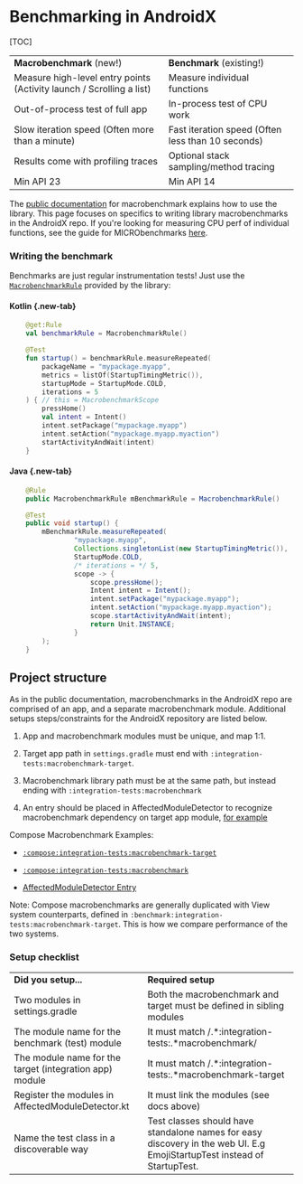 # Benchmarking in AndroidX

[TOC]

<!-- Copied from macrobenchmark docs -->

<table>
    <tr>
      <td><strong>Macrobenchmark</strong> (new!)</td>
      <td><strong>Benchmark</strong> (existing!)</td>
    </tr>
    <tr>
        <td>Measure high-level entry points (Activity launch / Scrolling a list)</td>
        <td>Measure individual functions</td>
    </tr>
    <tr>
        <td>Out-of-process test of full app</td>
        <td>In-process test of CPU work</td>
    </tr>
    <tr>
        <td>Slow iteration speed (Often more than a minute)</td>
        <td>Fast iteration speed (Often less than 10 seconds)</td>
    </tr>
    <tr>
        <td>Results come with profiling traces</td>
        <td>Optional stack sampling/method tracing</td>
    </tr>
    <tr>
        <td>Min API 23</td>
        <td>Min API 14</td>
    </tr>
</table>

The
[public documentation](https://developer.android.com/studio/profile/macrobenchmark)
for macrobenchmark explains how to use the library. This page focuses on
specifics to writing library macrobenchmarks in the AndroidX repo. If you're
looking for measuring CPU perf of individual functions, see the guide for
MICRObenchmarks [here](benchmarking).

### Writing the benchmark

Benchmarks are just regular instrumentation tests! Just use the
[`MacrobenchmarkRule`](https://cs.android.com/androidx/platform/frameworks/support/+/androidx-main:benchmark/macro-junit4/src/main/java/androidx/benchmark/macro/junit4/MacrobenchmarkRule.kt)
provided by the library:

<section class="tabs">

#### Kotlin {.new-tab}

```kotlin
    @get:Rule
    val benchmarkRule = MacrobenchmarkRule()

    @Test
    fun startup() = benchmarkRule.measureRepeated(
        packageName = "mypackage.myapp",
        metrics = listOf(StartupTimingMetric()),
        startupMode = StartupMode.COLD,
        iterations = 5
    ) { // this = MacrobenchmarkScope
        pressHome()
        val intent = Intent()
        intent.setPackage("mypackage.myapp")
        intent.setAction("mypackage.myapp.myaction")
        startActivityAndWait(intent)
    }
```

#### Java {.new-tab}

```java
    @Rule
    public MacrobenchmarkRule mBenchmarkRule = MacrobenchmarkRule()

    @Test
    public void startup() {
        mBenchmarkRule.measureRepeated(
                "mypackage.myapp",
                Collections.singletonList(new StartupTimingMetric()),
                StartupMode.COLD,
                /* iterations = */ 5,
                scope -> {
                    scope.pressHome();
                    Intent intent = Intent();
                    intent.setPackage("mypackage.myapp");
                    intent.setAction("mypackage.myapp.myaction");
                    scope.startActivityAndWait(intent);
                    return Unit.INSTANCE;
                }
        );
    }
```

</section>

## Project structure

As in the public documentation, macrobenchmarks in the AndroidX repo are
comprised of an app, and a separate macrobenchmark module. Additional setups
steps/constraints for the AndroidX repository are listed below.

1.  App and macrobenchmark modules must be unique, and map 1:1.

1.  Target app path in `settings.gradle` must end with
    `:integration-tests:macrobenchmark-target`.

1.  Macrobenchmark library path must be at the same path, but instead ending
    with `:integration-tests:macrobenchmark`

1.  An entry should be placed in AffectedModuleDetector to recognize
    macrobenchmark dependency on target app module,
    [for example](https://cs.android.com/androidx/platform/frameworks/support/+/androidx-main:buildSrc/src/main/kotlin/androidx/build/dependencyTracker/AffectedModuleDetector.kt;l=518;drc=cfb504756386b6225a2176d1d6efe2f55d4fa564)

Compose Macrobenchmark Examples:

*   [`:compose:integration-tests:macrobenchmark-target`](https://cs.android.com/androidx/platform/frameworks/support/+/androidx-main:compose/integration-tests/macrobenchmark-target/)

*   [`:compose:integration-tests:macrobenchmark`](https://cs.android.com/androidx/platform/frameworks/support/+/androidx-main:compose/integration-tests/macrobenchmark/)

*   [AffectedModuleDetector Entry](https://cs.android.com/androidx/platform/frameworks/support/+/androidx-main:buildSrc/src/main/kotlin/androidx/build/dependencyTracker/AffectedModuleDetector.kt;l=526;drc=cfb504756386b6225a2176d1d6efe2f55d4fa564)

Note: Compose macrobenchmarks are generally duplicated with View system
counterparts, defined in `:benchmark:integration-tests:macrobenchmark-target`.
This is how we compare performance of the two systems.

### Setup checklist

<table>
    <tr>
      <td><strong>Did you setup...</strong></td>
      <td><strong>Required setup</strong></td>
    </tr>
    <tr>
        <td>Two modules in settings.gradle</td>
        <td>Both the macrobenchmark and target must be defined in sibling
          modules</td>
    </tr>
    <tr>
        <td>The module name for the benchmark (test) module</td>
        <td>It must match /.*:integration-tests:.*macrobenchmark/</td>
    </tr>
    <tr>
        <td>The module name for the target (integration app) module</td>
        <td>It must match /.*:integration-tests:.*macrobenchmark-target</td>
    </tr>
    <tr>
        <td>Register the modules in AffectedModuleDetector.kt</td>
        <td>It must link the modules (see docs above)</td>
    </tr>
    <tr>
        <td>Name the test class in a discoverable way</td>
        <td>Test classes should have standalone names for easy discovery in the
          web UI. E.g EmojiStartupTest instead of StartupTest.</td>
    </tr>
</table>
